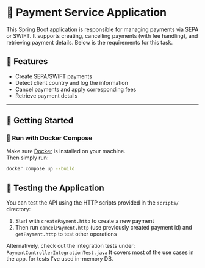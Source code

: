 # 💸 Payment Service Application

This Spring Boot application is responsible for managing payments via SEPA or SWIFT. It supports creating, cancelling payments (with fee handling), and retrieving payment details.
Below is the requirements for this task. 

## 📌 Features

- Create SEPA/SWIFT payments
- Detect client country and log the information
- Cancel payments and apply corresponding fees
- Retrieve payment details

---

## 🚀 Getting Started

### 🐳 Run with Docker Compose

Make sure [Docker](https://www.docker.com/products/docker-desktop) is installed on your machine.  
Then simply run:

```bash
docker compose up --build
```
## 🧪 Testing the Application

You can test the API using the HTTP scripts provided in the `scripts/` directory:

1. Start with `createPayment.http` to create a new payment  
2. Then run `cancelPayment.http` (use previously created payment id) and `getPayment.http` to test other operations  

Alternatively, check out the integration tests under:
```PaymentControllerIntegrationTest.java```
It covers most of the use cases in the app. for tests I've used in-memory DB.



